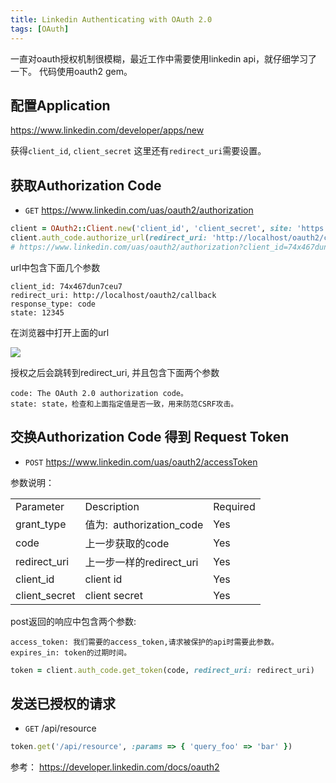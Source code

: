 ```yaml
---
title: Linkedin Authenticating with OAuth 2.0
tags: [OAuth]
---
```


<p class="lead">
一直对oauth授权机制很模糊，最近工作中需要使用linkedin api，就仔细学习了一下。
代码使用oauth2 gem。
</p>
<https://github.com/intridea/oauth2>

## 配置Application

<https://www.linkedin.com/developer/apps/new>

获得`client_id`, `client_secret`
这里还有`redirect_uri`需要设置。

## 获取Authorization Code

- `GET` https://www.linkedin.com/uas/oauth2/authorization

```ruby
client = OAuth2::Client.new('client_id', 'client_secret', site: 'https://example.org')
client.auth_code.authorize_url(redirect_uri: 'http://localhost/oauth2/callback')
# https://www.linkedin.com/uas/oauth2/authorization?client_id=74x467dun7ceu7&redirect_uri=http%3A%2F%2Flocalhost%2Foauth2%2Fcallback&response_type=code&state=12345
```

url中包含下面几个参数

```
client_id: 74x467dun7ceu7
redirect_uri: http://localhost/oauth2/callback
response_type: code
state: 12345
```

在浏览器中打开上面的url

![](https://content.linkedin.com/content/dam/developer/global/en_US/site/img/authorization_dialog.jpg)

授权之后会跳转到redirect_uri, 并且包含下面两个参数

```
code: The OAuth 2.0 authorization code。
state: state，检查和上面指定值是否一致，用来防范CSRF攻击。
```

## 交换Authorization Code 得到 Request Token

- `POST` https://www.linkedin.com/uas/oauth2/accessToken

参数说明：

<table>
<tbody>
<tr>
<td>Parameter</td><td>Description</td><td>Required</td></tr>
<tr>
<td>grant_type</td><td>值为:&nbsp; authorization_code<br></td><td>Yes</td></tr>
<tr>
<td>code</td><td>上一步获取的code<br></td><td>Yes</td></tr>
<tr>
<td>redirect_uri</td><td>上一步一样的redirect_uri<br></td><td>Yes</td></tr>
<tr>
<td>client_id</td><td>client id</td><td>Yes</td></tr>
<tr>
<td>client_secret</td><td>client secret</td><td>Yes</td></tr></tbody></table>

post返回的响应中包含两个参数:

```
access_token: 我们需要的access_token,请求被保护的api时需要此参数。
expires_in: token的过期时间。
```

```ruby
token = client.auth_code.get_token(code, redirect_uri: redirect_uri)
```

## 发送已授权的请求

* `GET` /api/resource

```ruby
token.get('/api/resource', :params => { 'query_foo' => 'bar' })
```

参考：
<https://developer.linkedin.com/docs/oauth2>
